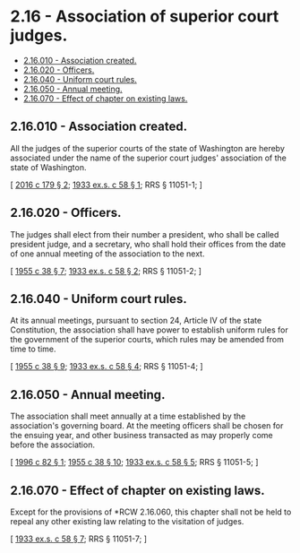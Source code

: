 # 2.16 - Association of superior court judges.
* [2.16.010 - Association created.](#216010---association-created)
* [2.16.020 - Officers.](#216020---officers)
* [2.16.040 - Uniform court rules.](#216040---uniform-court-rules)
* [2.16.050 - Annual meeting.](#216050---annual-meeting)
* [2.16.070 - Effect of chapter on existing laws.](#216070---effect-of-chapter-on-existing-laws)
## 2.16.010 - Association created.
All the judges of the superior courts of the state of Washington are hereby associated under the name of the superior court judges' association of the state of Washington.

\[ [2016 c 179 § 2](https://lawfilesext.leg.wa.gov/biennium/2015-16/Pdf/Bills/Session%20Laws/House/2587.SL.pdf?cite=2016%20c%20179%20§%202); [1933 ex.s. c 58 § 1](https://leg.wa.gov/CodeReviser/documents/sessionlaw/1933ex1c58.pdf?cite=1933%20ex.s.%20c%2058%20§%201); RRS § 11051-1; \]

## 2.16.020 - Officers.
The judges shall elect from their number a president, who shall be called president judge, and a secretary, who shall hold their offices from the date of one annual meeting of the association to the next.

\[ [1955 c 38 § 7](https://leg.wa.gov/CodeReviser/documents/sessionlaw/1955c38.pdf?cite=1955%20c%2038%20§%207); [1933 ex.s. c 58 § 2](https://leg.wa.gov/CodeReviser/documents/sessionlaw/1933ex1c58.pdf?cite=1933%20ex.s.%20c%2058%20§%202); RRS § 11051-2; \]

## 2.16.040 - Uniform court rules.
At its annual meetings, pursuant to section 24, Article IV of the state Constitution, the association shall have power to establish uniform rules for the government of the superior courts, which rules may be amended from time to time.

\[ [1955 c 38 § 9](https://leg.wa.gov/CodeReviser/documents/sessionlaw/1955c38.pdf?cite=1955%20c%2038%20§%209); [1933 ex.s. c 58 § 4](https://leg.wa.gov/CodeReviser/documents/sessionlaw/1933ex1c58.pdf?cite=1933%20ex.s.%20c%2058%20§%204); RRS § 11051-4; \]

## 2.16.050 - Annual meeting.
The association shall meet annually at a time established by the association's governing board. At the meeting officers shall be chosen for the ensuing year, and other business transacted as may properly come before the association.

\[ [1996 c 82 § 1](https://lawfilesext.leg.wa.gov/biennium/1995-96/Pdf/Bills/Session%20Laws/House/2340.SL.pdf?cite=1996%20c%2082%20§%201); [1955 c 38 § 10](https://leg.wa.gov/CodeReviser/documents/sessionlaw/1955c38.pdf?cite=1955%20c%2038%20§%2010); [1933 ex.s. c 58 § 5](https://leg.wa.gov/CodeReviser/documents/sessionlaw/1933ex1c58.pdf?cite=1933%20ex.s.%20c%2058%20§%205); RRS § 11051-5; \]

## 2.16.070 - Effect of chapter on existing laws.
Except for the provisions of *RCW 2.16.060, this chapter shall not be held to repeal any other existing law relating to the visitation of judges.

\[ [1933 ex.s. c 58 § 7](https://leg.wa.gov/CodeReviser/documents/sessionlaw/1933ex1c58.pdf?cite=1933%20ex.s.%20c%2058%20§%207); RRS § 11051-7; \]

